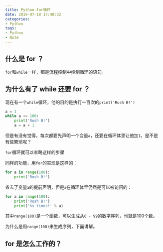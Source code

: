 ```yaml
---
title: Python-for循环
date: 2019-07-18 17:40:32
categories:
- Python
tags:
- Python
- Note
---
```

## 什么是 for ？

`for`和`while`一样，都是流程控制中控制循环的语句。

## 为什么有了 while 还要 for ？

现在有一个`while`循环，他的目的是执行一百次的`print('Rush B!')`

``` python
a = 1
while a <= 100:
    print('Rush B!')
    a = a + 1
```

但是有没有觉得，每次都要先声明一个变量`a`，还要在循环体里让他加`1`，是不是有些繁琐呢？

`for`循环就可以省略这样的步骤

同样的功能，用`for`的实现是这样的：

``` python
for a in range(100):
    print('Rush B!')
```

省去了变量`a`的提前声明，但是`a`在循环体里仍然是可以被访问的：

``` python
for a in range(100):
    print('Rush B!')
    print('%s times!' % a)
```

其中`range(100)`是一个函数，可以生成从`0 - 99`的数字序列，也就是100个数。

为什么是用`range(100)`来生成序列，下面讲解。

## for 是怎么工作的？


